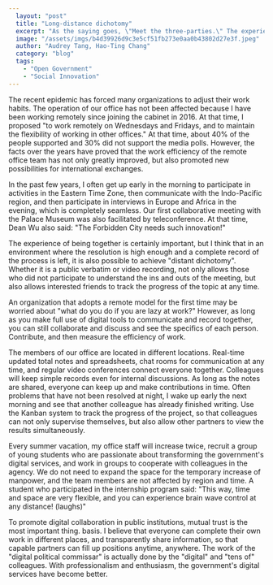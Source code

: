 ```yaml
---
  layout: "post"
  title: "Long-distance dichotomy"
  excerpt: "As the saying goes, \"Meet the three-parties.\" The experience of being present together is certainly important, but I think that in an environment with a high enough resolution and a complete record of the process, it is also possible to achieve \"distant love\""
  image: "/assets/imgs/b4d39926d9c3e5cf51fb273e0aa0b43802d27e3f.jpeg"
  author: "Audrey Tang, Hao-Ting Chang"
  category: "blog"
  tags: 
    - "Open Government"
    - "Social Innovation"
---
```



The recent epidemic has forced many organizations to adjust their work habits. The operation of our office has not been affected because I have been working remotely since joining the cabinet in 2016. At that time, I proposed "to work remotely on Wednesdays and Fridays, and to maintain the flexibility of working in other offices." At that time, about 40% of the people supported and 30% did not support the media polls. However, the facts over the years have proved that the work efficiency of the remote office team has not only greatly improved, but also promoted new possibilities for international exchanges. 

In the past few years, I often get up early in the morning to participate in activities in the Eastern Time Zone, then communicate with the Indo-Pacific region, and then participate in interviews in Europe and Africa in the evening, which is completely seamless. Our first collaborative meeting with the Palace Museum was also facilitated by teleconference. At that time, Dean Wu also said: "The Forbidden City needs such innovation!" 

 The experience of being together is certainly important, but I think that in an environment where the resolution is high enough and a complete record of the process is left, it is also possible to achieve "distant dichotomy". Whether it is a public verbatim or video recording, not only allows those who did not participate to understand the ins and outs of the meeting, but also allows interested friends to track the progress of the topic at any time. 

An organization that adopts a remote model for the first time may be worried about "what do you do if you are lazy at work?" However, as long as you make full use of digital tools to communicate and record together, you can still collaborate and discuss and see the specifics of each person. Contribute, and then measure the efficiency of work. 

The members of our office are located in different locations. Real-time updated total notes and spreadsheets, chat rooms for communication at any time, and regular video conferences connect everyone together. Colleagues will keep simple records even for internal discussions. As long as the notes are shared, everyone can keep up and make contributions in time. Often problems that have not been resolved at night, I wake up early the next morning and see that another colleague has already finished writing. Use the Kanban system to track the progress of the project, so that colleagues can not only supervise themselves, but also allow other partners to view the results simultaneously. 

Every summer vacation, my office staff will increase twice, recruit a group of young students who are passionate about transforming the government's digital services, and work in groups to cooperate with colleagues in the agency. We do not need to expand the space for the temporary increase of manpower, and the team members are not affected by region and time. A student who participated in the internship program said: "This way, time and space are very flexible, and you can experience brain wave control at any distance! (laughs)"

To promote digital collaboration in public institutions, mutual trust is the most important thing. basis. I believe that everyone can complete their own work in different places, and transparently share information, so that capable partners can fill up positions anytime, anywhere. The work of the "digital political commissar" is actually done by the "digital" and "tens of" colleagues. With professionalism and enthusiasm, the government's digital services have become better. 

